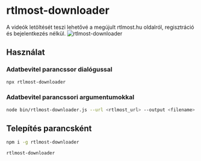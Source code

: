 # rtlmost-downloader
A videók letöltését teszi lehetővé a megújult rtlmost.hu oldalról, regisztráció és bejelentkezés nélkül.
![rtlmost-downloader](https://user-images.githubusercontent.com/14183614/35911255-97e75de8-0bf9-11e8-8e73-9eb749521979.gif)


## Használat
### Adatbevitel parancssor dialógussal
```sh
npx rtlmost-downloader
```

### Adatbevitel parancssori argumentumokkal
```sh
node bin/rtlmost-downloader.js --url <rtlmost_url> --output <filename>
```

## Telepítés parancsként
```sh
npm i -g rtlmost-downloader

rtlmost-downloader
```
